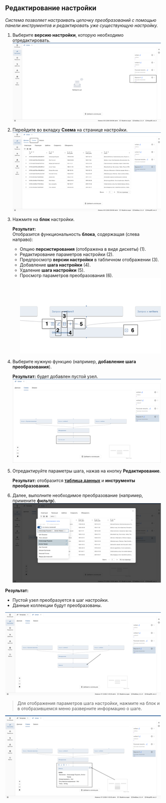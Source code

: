 ## Редактирование настройки
_Система позволяет настраивать цепочку преобразований с помощью панели инструментов и редактировать уже существующую настройку._

1. Выберите **версию настройки**, которую необходимо отредактировать.
    ![Выбор блока (версии) настройки](../../images/4_Nastroyka/4_3_Edit_config/1_Edit_choose_version_config.png)
2. Перейдите во вкладку **Схема** на странице настройки.
    ![Вкладка "Схема"](../../images/4_Nastroyka/4_3_Edit_config/2_Edit_config_graph.png)
3. Нажмите на **блок** настройки.
    
    **Результат:**  
    Отобразится функциональность **блока**, содержащая (слева направо):

     * Опцию **персистирования** (отображена в виде дискеты) (1).
     * Редактирование параметров настройки (2).
     * Предпросмотр **версии настройки** в табличном отображении (3).
     * Добавление **шага настройки** (4).
     * Удаление **шага настройки** (5).
     * Просмотр параметров преобразования (6).
     ![Функциональность блока настройки](../../images/4_Nastroyka/4_3_Edit_config/4_Block_elements.png)
    
4. Выберите нужную функцию (например, **добавление шага преобразования**).

    **Результат:** будет добавлен пустой узел. 
    ![Пустой узел](../../images/4_Nastroyka/4_3_Edit_config/5_Empty_block.png)
5. Отредактируйте параметры шага, нажав на кнопку **Редактирование**.
    
    **Результат:** отобразится **[таблица данных](# "Отображение JSON-документов в табличной форме, где строки — отдельные документы, а колонки — пары ключ-значение")** и **инструменты преобразования**.  
6. Далее, выполните необходимое преобразование (например, примените **фильтр**).
    ![Заполнение параметров блока](../../images/4_Nastroyka/4_3_Edit_config/6_Empty_block_params.png)

**Результат:**

* Пустой узел преобразуется в шаг настройки.
* Данные коллекции будут преобразованы.

![Результат редактирования блока](../../images/4_Nastroyka/4_3_Edit_config/7_Result.png)

> Для отображения параметров шага настройки, нажмите на блок и в отобразившемся меню разверните информацию о шаге.

![Предпросмотре блока](../../images/4_Nastroyka/4_3_Edit_config/8_Preview_block.png)